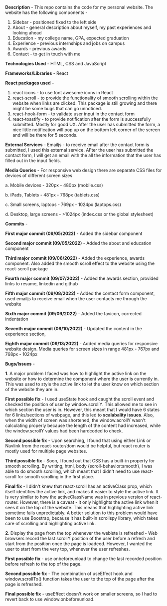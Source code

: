 **Description** - This repo contains the code for my personal website. The website has the following components - 

1. Sidebar - positioned fixed to the left side
2. About - general description about myself, my past experiences and looking ahead
3. Education - my college name, GPA, expected graduation
4. Experience - previous internships and jobs on campus
5. Awards - previous awards
6. Contact - to get in touch with me

**Technologies Used** - HTML, CSS and JavaScript

**Frameworks/Libraries** - React

**React packages used** - 
1. react icons - to use font awesome icons in React
2. react-scroll - to provide the functionality of smooth scrolling within the website when links are clicked. This package is still growing and there might be some bugs that can go unnoticed. 
3. react-hook-form - to validate user input in the contact form
4. react-toastify - to provide notification after the form is successfully submitted. Mostly for good UX. After the user has submitted the form, a nice little notification will pop up on the bottom left corner of the screen and will be there for 5 seconds. 

**External Services** - Emailjs - to receive email after the contact form is submitted, I used this external service. AFter the user has submitted the contact form, I will get an email with the all the information that the user has filled out in the input fields. 

**Media Queries** - For responsive web design there are separate CSS files for devices of different screen sizes

a. Mobile devices - 320px - 480px (mobile.css)

b. iPads, Tablets - 481px - 768px (tablets.css)

c. Small screens, laptops - 769px - 1024px (laptops.css)

d. Desktop, large screens - >1024px (index.css or the global stylesheet)

**Commits** - 

**First major commit (09/05/2022)** - Added the sidebar component

**Second major commit (09/05/2022)** - Added the about and education component

**Third major commit (09/06/2022)** - Added the experience, awards component. Also added the smooth scroll effect to the website using the react-scroll package

**Fourth major commit (09/07/2022)** - Added the awards section, provided links to resume, linkedin and github 

**Fifth major commit (09/08/2022)** - Added the contact form component, used emailjs to receive email when the user contacts me through the website

**Sixth major commit (09/09/2022)** -  Added the favicon, corrected indentation

**Seventh major commit (09/10/2022)** - Updated the content in the experience section, 

**Eighth major commit (09/13/2022)** - Added media queries for responsive website design. Media queries for screen sizes in range 481px - 767px and 768px - 1024px 

**Bugs/Issues** -  

**1**. A major problem I faced was how to highlight the active link on the website or how to determine the component where the user is currently in. This was used to style the active link to let the user know on which section of the website they are in. 

**First possible fix** - I used useState hook and caught the scroll event and checked the position of user by window.scrollY. This allowed me to see in which section the user is in. However, this meant that I would have 6 states for 6 links/sections of webpage, and this led to **scalabality issues**. Also, when the width of screen was shortened, the window.acrollY wasn't calculating properly because the length of the content had increased, while the window.scrollY values had been hardcoded to check.

**Second possible fix** - Upon searching, I found that using either Link or Navlink from the react-router/dom would be helpful, but react router is mostly used for multiple page websites. 

**Third possible fix** - Soon, I found out that CSS has a built-in property for smooth scrolling. By writing, html, body {scroll-behavior:smooth}, I was able to do smooth scrolling, which meant that I didn't need to use react-scroll for smooth scrolling in the first place. 

**Final fix** - I didn't knew that react-scroll has an activeClass prop, which itself identifies the active link, and makes it easier to style the active link. It is very similar to how the activeClassName was in previous version of react-router. However, there is a caveat - it only highlights the active link when it sees it on the top of the website. This means that highlighting active link sometime fails unpredictably. A better solution to this problem would have been to use Boostrap, because it has built-in scrollspy library, which takes care of scrolling and highlighting active link.

**2**. Display the page from the top whenever the webiste is refreshed - Web browsers record the last scrollY position of the user before a refresh and start from the position once the page is loadeed. However, I wanted the user to start from the very top, whenever the user refreshes. 

**First possible fix** - use onbeforeunload to change the last recorded position before refresh to the top of the page. 

**Second possible fix** - The combination of useEffect hook and window.scrollTo() function takes the user to the top of the page after the page is refreshed. 

**Final possible fix** - useEffect doesn't work on smaller screens, so I had to revert back to use window.onbeforeunload.
